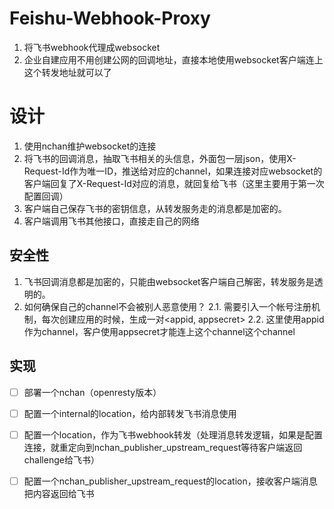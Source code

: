 # Feishu-Webhook-Proxy

1. 将飞书webhook代理成websocket
2. 企业自建应用不用创建公网的回调地址，直接本地使用websocket客户端连上这个转发地址就可以了


# 设计
1. 使用nchan维护websocket的连接
2. 将飞书的回调消息，抽取飞书相关的头信息，外面包一层json，使用X-Request-Id作为唯一ID，推送给对应的channel，如果连接对应websocket的客户端回复了X-Request-Id对应的消息，就回复给飞书（这里主要用于第一次配置回调）
3. 客户端自己保存飞书的密钥信息，从转发服务走的消息都是加密的。
4. 客户端调用飞书其他接口，直接走自己的网络

## 安全性
1. 飞书回调消息都是加密的，只能由websocket客户端自己解密，转发服务是透明的。
2. 如何确保自己的channel不会被别人恶意使用？
  2.1. 需要引入一个帐号注册机制，每次创建应用的时候，生成一对<appid, appsecret>
  2.2. 这里使用appid作为channel，客户使用appsecret才能连上这个channel这个channel


## 实现
- [ ] 部署一个nchan（openresty版本）
- [ ] 配置一个internal的location，给内部转发飞书消息使用
- [ ] 配置一个location，作为飞书webhook转发（处理消息转发逻辑，如果是配置连接，就重定向到nchan_publisher_upstream_request等待客户端返回challenge给飞书）
- [ ] 配置一个nchan_publisher_upstream_request的location，接收客户端消息把内容返回给飞书



